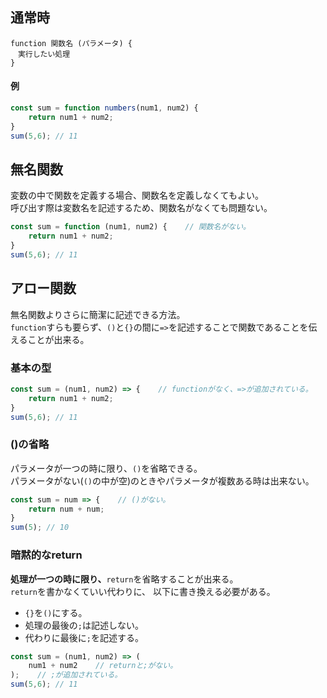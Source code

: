 ## 通常時
```
function 関数名 (パラメータ) {
　実行したい処理
}
```
#### 例
```javascript
const sum = function numbers(num1, num2) {
    return num1 + num2;
} 
sum(5,6); // 11
```

## 無名関数
変数の中で関数を定義する場合、関数名を定義しなくてもよい。  
呼び出す際は変数名を記述するため、関数名がなくても問題ない。
```javascript
const sum = function (num1, num2) {    // 関数名がない。
    return num1 + num2;
} 
sum(5,6); // 11
```
## アロー関数
無名関数よりさらに簡潔に記述できる方法。  
`function`すらも要らず、`()`と`{}`の間に`=>`を記述することで関数であることを伝えることが出来る。
### 基本の型
```javascript
const sum = (num1, num2) => {    // functionがなく、=>が追加されている。
    return num1 + num2;
} 
sum(5,6); // 11
```

### ()の省略
パラメータが一つの時に限り、`()`を省略できる。  
パラメータがない(`()`の中が空)のときやパラメータが複数ある時は出来ない。
```javascript
const sum = num => {    // ()がない。
    return num + num;
} 
sum(5); // 10
```

### 暗黙的なreturn
**処理が一つの時に限り、**`return`を省略することが出来る。  
`return`を書かなくていい代わりに、 以下に書き換える必要がある。  
- `{}`を`()`にする。
- 処理の最後の`;`は記述しない。
- 代わりに最後に`;`を記述する。
```javascript
const sum = (num1, num2) => (
    num1 + num2    // returnと;がない。
);    // ;が追加されている。
sum(5,6); // 11
```
